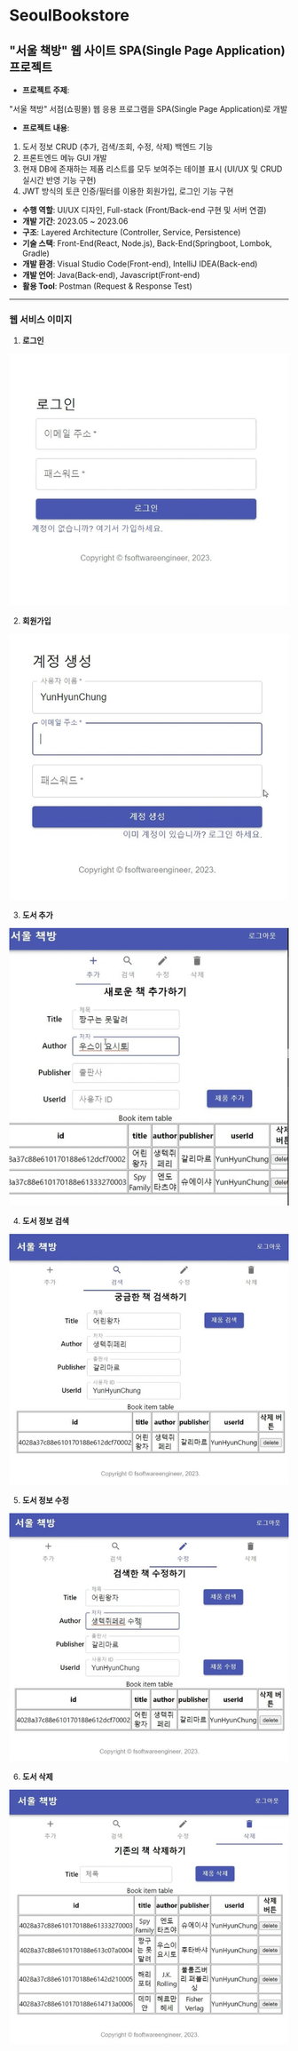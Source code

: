 # SeoulBookstore
## "서울 책방" 웹 사이트 SPA(Single Page Application) 프로젝트

* __프로젝트 주제__: 

"서울 책방" 서점(쇼핑몰) 웹 응용 프로그램을 SPA(Single Page Application)로 개발

* __프로젝트 내용__: 

1) 도서 정보 CRUD (추가, 검색/조회, 수정, 삭제) 백엔드 기능
2) 프론트엔드 메뉴 GUI 개발
3) 현재 DB에 존재하는 제품 리스트를 모두 보여주는 테이블 표시 (UI/UX 및 CRUD 실시간 반영 기능 구현)
4) JWT 방식의 토큰 인증/필터를 이용한 회원가입, 로그인 기능 구현

* __수행 역할__: UI/UX 디자인, Full-stack (Front/Back-end 구현 및 서버 연결)
* __개발 기간__: 2023.05 ~ 2023.06
* __구조__: Layered Architecture (Controller, Service, Persistence) 
* __기술 스택__: Front-End(React, Node.js), Back-End(Springboot, Lombok, Gradle)
* __개발 환경__: Visual Studio Code(Front-end), IntelliJ IDEA(Back-end)
* __개발 언어__: Java(Back-end), Javascript(Front-end)
* __활용 Tool__: Postman (Request & Response Test)

-----
### __웹 서비스 이미지__

1. __로그인__

![default](image/로그인.jpg)

2. __회원가입__

![default](image/회원가입.jpg)

3. __도서 추가__

![default](image/추가.jpg)

4. __도서 정보 검색__

![default](image/검색.jpg)

5. __도서 정보 수정__

![default](image/수정.jpg)

6. __도서 삭제__

![default](image/삭제.jpg)
